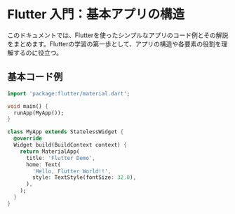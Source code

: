 # Flutter 入門：基本アプリの構造

このドキュメントでは、Flutterを使ったシンプルなアプリのコード例とその解説をまとめます。Flutterの学習の第一歩として、アプリの構造や各要素の役割を理解するのに役立つ。

## 基本コード例

```dart
import 'package:flutter/material.dart';

void main() {
  runApp(MyApp());
}

class MyApp extends StatelessWidget {
  @override
  Widget build(BuildContext context) {
    return MaterialApp(
      title: 'Flutter Demo',
      home: Text(
        'Hello, Flutter World!!',
        style: TextStyle(fontSize: 32.0),
      ),
    );
  }
}


